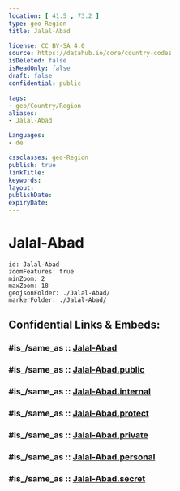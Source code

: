 ```yaml
---
location: [ 41.5 , 73.2 ] 
type: geo-Region
title: Jalal-Abad

license: CC BY-SA 4.0
source: https://datahub.io/core/country-codes
isDeleted: false
isReadOnly: false
draft: false
confidential: public

tags:
- geo/Country/Region
aliases:
- Jalal-Abad

Languages:
- de

cssclasses: geo-Region
publish: true
linkTitle: 
keywords: 
layout: 
publishDate: 
expiryDate: 
---
```


# Jalal-Abad

```leaflet
id: Jalal-Abad
zoomFeatures: true 
minZoom: 2 
maxZoom: 18
geojsonFolder: ./Jalal-Abad/
markerFolder: ./Jalal-Abad/
```


## Confidential Links & Embeds: 

### #is_/same_as :: [Jalal-Abad](/_Standards/Earth/Continent/Asia/Asia~Central/Kyrgyzstan/Regions~Kyrgyzstan/Jalal-Abad.md) 

### #is_/same_as :: [Jalal-Abad.public](/_public/Earth/Continent/Asia/Asia~Central/Kyrgyzstan/Regions~Kyrgyzstan/Jalal-Abad.public.md) 

### #is_/same_as :: [Jalal-Abad.internal](/_internal/Earth/Continent/Asia/Asia~Central/Kyrgyzstan/Regions~Kyrgyzstan/Jalal-Abad.internal.md) 

### #is_/same_as :: [Jalal-Abad.protect](/_protect/Earth/Continent/Asia/Asia~Central/Kyrgyzstan/Regions~Kyrgyzstan/Jalal-Abad.protect.md) 

### #is_/same_as :: [Jalal-Abad.private](/_private/Earth/Continent/Asia/Asia~Central/Kyrgyzstan/Regions~Kyrgyzstan/Jalal-Abad.private.md) 

### #is_/same_as :: [Jalal-Abad.personal](/_personal/Earth/Continent/Asia/Asia~Central/Kyrgyzstan/Regions~Kyrgyzstan/Jalal-Abad.personal.md) 

### #is_/same_as :: [Jalal-Abad.secret](/_secret/Earth/Continent/Asia/Asia~Central/Kyrgyzstan/Regions~Kyrgyzstan/Jalal-Abad.secret.md)

